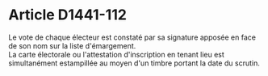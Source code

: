 # Article D1441-112

  
Le vote de chaque électeur est constaté par sa signature apposée en face de son nom sur la liste d'émargement.   
La carte électorale ou l'attestation d'inscription en tenant lieu est simultanément estampillée au moyen d'un timbre portant la date du scrutin.